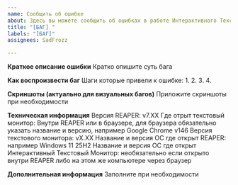 ```yaml
---
name: Сообщить об ошибке
about: Здесь вы можете сообщить об ошибках в работе Интерактивного Текстового Монитора
title: "[БАГ] "
labels: "[БАГ]"
assignees: SadFrozz

---
```


**Краткое описание ошибки**
Кратко опишите суть бага

**Как воспроизвести баг**
Шаги которые привели к ошибке:
1. 
2. 
3. 
4. 

**Скриншоты (актуально для визуальных багов)**
Приложите скриншоты при необходимости

**Техническая информация**
Версия REAPER: v7.XX
Где отрыт текстовый монитор: Внутри REAPER или в браузере, для браузера обязательно указать название и версию, например Google Chrome v146
Версия текстового монитора: vX.XX
Название и версия ОС где открыт REAPER: например Windows 11 25H2
Название и версия ОС где открыт Интерактивный Текстовый Монитор: необязательно если открыто внутри REAPER либо на этом же компьютере через браузер

**Дополнительная информация**
Заполните при необходимости
